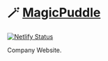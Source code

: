 # :magic_wand: [MagicPuddle](https://magicpuddle.netlify.app/) 

[![Netlify Status](https://api.netlify.com/api/v1/badges/44707b37-16ac-4137-b85b-f4c469a97b77/deploy-status)](https://app.netlify.com/sites/magicpuddle/deploys)

Company Website.


